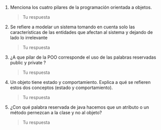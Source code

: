1. Menciona los cuatro pilares de la programación orientada a objetos.
    > Tu respuesta

1. Se refiere a modelar un sistema tomando en cuenta solo las características de las entidades que afectan al sistema y dejando de lado lo irrelevante
    > Tu respuesta

1. ¿A que pilar de la POO corresponde el uso de las palabras reservadas public y private ?
    > Tu respuesta

1. Un objeto tiene estado y comportamiento. Explica a qué se refieren estos dos conceptos (estado y comportamiento).
    > Tu respuesta 

1. ¿Con qué palabra reservada de java hacemos que un atributo o un método pernezcan a la clase y no al objeto?
    > Tu respuesta 

